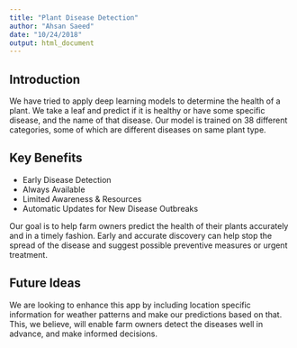```yaml
---
title: "Plant Disease Detection"
author: "Ahsan Saeed"
date: "10/24/2018"
output: html_document
---
```


## Introduction

We have tried to apply deep learning models to determine the health of a plant. We take a leaf and predict if it is healthy or have some specific disease, and the name of that disease. Our model is trained on 38 different categories, some of which are different diseases on same plant type.

## Key Benefits
* Early Disease Detection
* Always Available
* Limited Awareness & Resources
* Automatic Updates for New Disease Outbreaks

Our goal is to help farm owners predict the health of their plants accurately and in a timely fashion. Early and accurate discovery can help stop the spread of the disease and suggest possible preventive measures or urgent treatment. 

## Future Ideas
We are looking to enhance this app by including location specific information for weather patterns and make our predictions based on that. This, we believe, will enable farm owners detect the diseases well in advance, and make informed decisions.